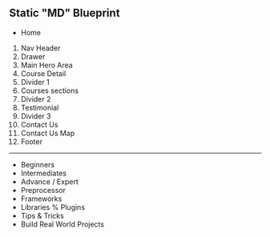 ## Static "MD" Blueprint

- Home

1.  Nav Header
2.  Drawer
3.  Main Hero Area
4.  Course Detail
5.  Divider 1
6.  Courses sections  
7.  Divider 2
8.  Testimonial
9.  Divider 3
10. Contact Us
11. Contact Us Map
12. Footer

---------------------------------

-   Beginners
-   Intermediates
-   Advance / Expert
-   Preprocessor
-   Frameworks
-   Libraries % Plugins
-   Tips & Tricks
-   Build Real World Projects